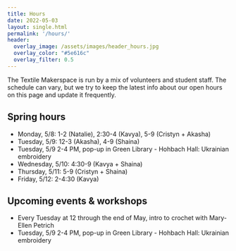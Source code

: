 ```yaml
---
title: Hours
date: 2022-05-03
layout: single.html
permalink: '/hours/'
header:
  overlay_image: /assets/images/header_hours.jpg
  overlay_color: "#5e616c"
  overlay_filter: 0.5
---
```


The Textile Makerspace is run by a mix of volunteers and student staff. The schedule can vary, but we try to keep the latest info about our open hours on this page and update it frequently.


## Spring hours

* Monday, 5/8: 1-2 (Natalie), 2:30-4 (Kavya), 5-9 (Cristyn + Akasha)
* Tuesday, 5/9: 12-3 (Akasha), 4-9 (Shaina)
* Tuesday, 5/9 2-4 PM, pop-up in Green Library - Hohbach Hall: Ukrainian embroidery
* Wednesday, 5/10: 4:30-9 (Kavya + Shaina)
* Thursday, 5/11: 5-9 (Cristyn + Shaina)
* Friday, 5/12: 2-4:30 (Kavya)


## Upcoming events & workshops
* Every Tuesday at 12 through the end of May, intro to crochet with Mary-Ellen Petrich
* Tuesday, 5/9 2-4 PM, pop-up in Green Library - Hohbach Hall: Ukrainian embroidery